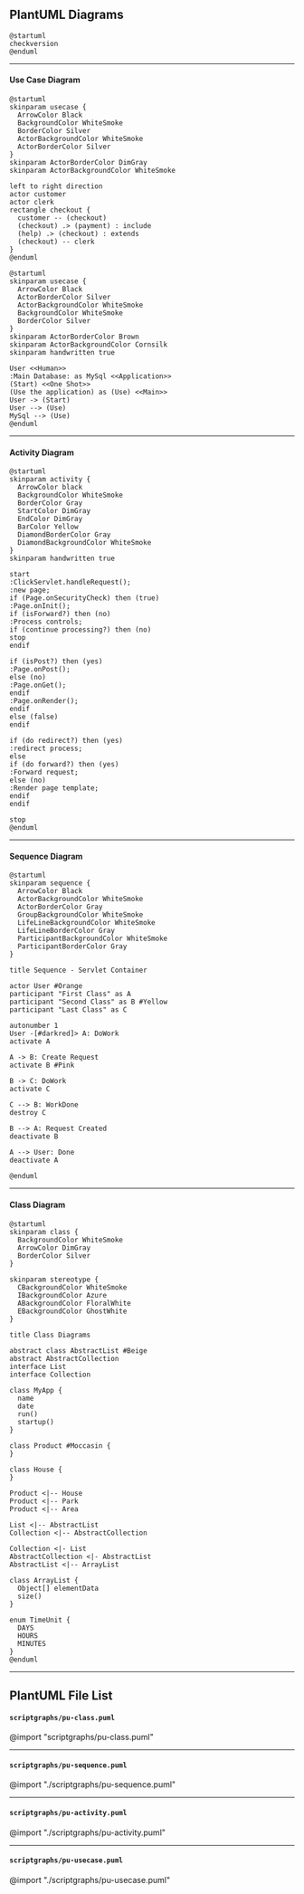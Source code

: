 ## PlantUML Diagrams

```plantuml
@startuml
checkversion
@enduml
```

---
#### Use Case Diagram
```plantuml
@startuml
skinparam usecase {
  ArrowColor Black
  BackgroundColor WhiteSmoke
  BorderColor Silver
  ActorBackgroundColor WhiteSmoke
  ActorBorderColor Silver
}
skinparam ActorBorderColor DimGray
skinparam ActorBackgroundColor WhiteSmoke

left to right direction
actor customer
actor clerk
rectangle checkout {
  customer -- (checkout)
  (checkout) .> (payment) : include
  (help) .> (checkout) : extends
  (checkout) -- clerk
}
@enduml
```

```plantuml
@startuml
skinparam usecase {
  ArrowColor Black
  ActorBorderColor Silver
  ActorBackgroundColor WhiteSmoke
  BackgroundColor WhiteSmoke
  BorderColor Silver
}
skinparam ActorBorderColor Brown
skinparam ActorBackgroundColor Cornsilk
skinparam handwritten true

User <<Human>>
:Main Database: as MySql <<Application>>
(Start) <<One Shot>>
(Use the application) as (Use) <<Main>>
User -> (Start)
User --> (Use)
MySql --> (Use)
@enduml
```


---
#### Activity Diagram
```plantuml
@startuml
skinparam activity {
  ArrowColor black 
  BackgroundColor WhiteSmoke
  BorderColor Gray
  StartColor DimGray
  EndColor DimGray
  BarColor Yellow
  DiamondBorderColor Gray
  DiamondBackgroundColor WhiteSmoke
}
skinparam handwritten true

start
:ClickServlet.handleRequest();
:new page;
if (Page.onSecurityCheck) then (true)  
:Page.onInit();
if (isForward?) then (no)
:Process controls;
if (continue processing?) then (no)
stop
endif

if (isPost?) then (yes)
:Page.onPost();
else (no)
:Page.onGet();
endif
:Page.onRender();
endif
else (false)
endif

if (do redirect?) then (yes)
:redirect process;
else
if (do forward?) then (yes)
:Forward request;
else (no)
:Render page template;
endif
endif

stop
@enduml
```


---
#### Sequence Diagram
```plantuml
@startuml
skinparam sequence {
  ArrowColor Black
  ActorBackgroundColor WhiteSmoke
  ActorBorderColor Gray
  GroupBackgroundColor WhiteSmoke
  LifeLineBackgroundColor WhiteSmoke
  LifeLineBorderColor Gray
  ParticipantBackgroundColor WhiteSmoke
  ParticipantBorderColor Gray
}

title Sequence - Servlet Container

actor User #Orange
participant "First Class" as A  
participant "Second Class" as B #Yellow
participant "Last Class" as C

autonumber 1
User -[#darkred]> A: DoWork
activate A

A -> B: Create Request
activate B #Pink

B -> C: DoWork
activate C

C --> B: WorkDone
destroy C

B --> A: Request Created
deactivate B

A --> User: Done
deactivate A

@enduml
```

---
#### Class Diagram
```plantuml
@startuml
skinparam class {
  BackgroundColor WhiteSmoke 
  ArrowColor DimGray
  BorderColor Silver
}

skinparam stereotype {
  CBackgroundColor WhiteSmoke
  IBackgroundColor Azure
  ABackgroundColor FloralWhite
  EBackgroundColor GhostWhite
}

title Class Diagrams

abstract class AbstractList #Beige
abstract AbstractCollection
interface List
interface Collection

class MyApp {
  name
  date
  run()
  startup()
}

class Product #Moccasin {
}

class House {
}

Product <|-- House
Product <|-- Park
Product <|-- Area

List <|-- AbstractList
Collection <|-- AbstractCollection

Collection <|- List
AbstractCollection <|- AbstractList
AbstractList <|-- ArrayList

class ArrayList {
  Object[] elementData
  size()
}

enum TimeUnit {
  DAYS
  HOURS
  MINUTES
}
@enduml
```


---
## PlantUML File List
#### `scriptgraphs/pu-class.puml`
@import "scriptgraphs/pu-class.puml"

---
#### `scriptgraphs/pu-sequence.puml`
@import "./scriptgraphs/pu-sequence.puml"

---
#### `scriptgraphs/pu-activity.puml`
@import "./scriptgraphs/pu-activity.puml"

---
#### `scriptgraphs/pu-usecase.puml`
@import "./scriptgraphs/pu-usecase.puml"
